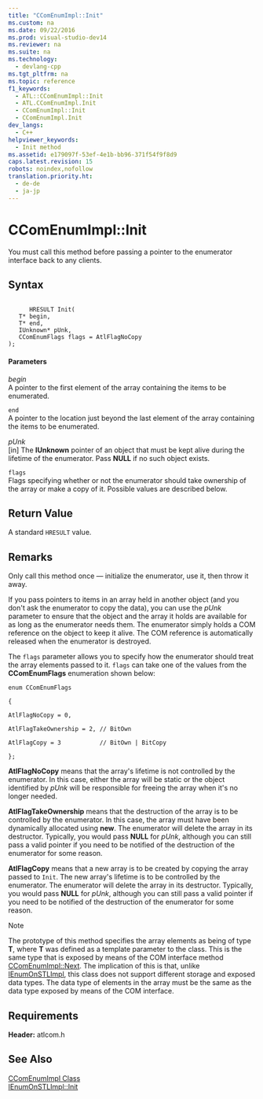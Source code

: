 ```yaml
---
title: "CComEnumImpl::Init"
ms.custom: na
ms.date: 09/22/2016
ms.prod: visual-studio-dev14
ms.reviewer: na
ms.suite: na
ms.technology: 
  - devlang-cpp
ms.tgt_pltfrm: na
ms.topic: reference
f1_keywords: 
  - ATL::CComEnumImpl::Init
  - ATL.CComEnumImpl.Init
  - CComEnumImpl::Init
  - CComEnumImpl.Init
dev_langs: 
  - C++
helpviewer_keywords: 
  - Init method
ms.assetid: e179097f-53ef-4e1b-bb96-371f54f9f8d9
caps.latest.revision: 15
robots: noindex,nofollow
translation.priority.ht: 
  - de-de
  - ja-jp
---
```

# CComEnumImpl::Init
You must call this method before passing a pointer to the enumerator interface back to any clients.  
  
## Syntax  
  
```  
  
      HRESULT Init(  
   T* begin,  
   T* end,  
   IUnknown* pUnk,  
   CComEnumFlags flags = AtlFlagNoCopy   
);  
```  
  
#### Parameters  
 *begin*  
 A pointer to the first element of the array containing the items to be enumerated.  
  
 `end`  
 A pointer to the location just beyond the last element of the array containing the items to be enumerated.  
  
 *pUnk*  
 [in] The **IUnknown** pointer of an object that must be kept alive during the lifetime of the enumerator. Pass **NULL** if no such object exists.  
  
 `flags`  
 Flags specifying whether or not the enumerator should take ownership of the array or make a copy of it. Possible values are described below.  
  
## Return Value  
 A standard `HRESULT` value.  
  
## Remarks  
 Only call this method once — initialize the enumerator, use it, then throw it away.  
  
 If you pass pointers to items in an array held in another object (and you don't ask the enumerator to copy the data), you can use the *pUnk* parameter to ensure that the object and the array it holds are available for as long as the enumerator needs them. The enumerator simply holds a COM reference on the object to keep it alive. The COM reference is automatically released when the enumerator is destroyed.  
  
 The `flags` parameter allows you to specify how the enumerator should treat the array elements passed to it. `flags` can take one of the values from the **CComEnumFlags** enumeration shown below:  
  
 `enum CComEnumFlags`  
  
 `{`  
  
 `AtlFlagNoCopy = 0,`  
  
 `AtlFlagTakeOwnership = 2, // BitOwn`  
  
 `AtlFlagCopy = 3           // BitOwn | BitCopy`  
  
 `};`  
  
 **AtlFlagNoCopy** means that the array's lifetime is not controlled by the enumerator. In this case, either the array will be static or the object identified by *pUnk* will be responsible for freeing the array when it's no longer needed.  
  
 **AtlFlagTakeOwnership** means that the destruction of the array is to be controlled by the enumerator. In this case, the array must have been dynamically allocated using **new**. The enumerator will delete the array in its destructor. Typically, you would pass **NULL** for *pUnk*, although you can still pass a valid pointer if you need to be notified of the destruction of the enumerator for some reason.  
  
 **AtlFlagCopy** means that a new array is to be created by copying the array passed to `Init`. The new array's lifetime is to be controlled by the enumerator. The enumerator will delete the array in its destructor. Typically, you would pass **NULL** for *pUnk*, although you can still pass a valid pointer if you need to be notified of the destruction of the enumerator for some reason.  
  
> [!NOTE]
>  The prototype of this method specifies the array elements as being of type **T**, where **T** was defined as a template parameter to the class. This is the same type that is exposed by means of the COM interface method [CComEnumImpl::Next](../vs140/ccomenumimpl--next.md). The implication of this is that, unlike [IEnumOnSTLImpl](../vs140/ienumonstlimpl-class.md), this class does not support different storage and exposed data types. The data type of elements in the array must be the same as the data type exposed by means of the COM interface.  
  
## Requirements  
 **Header:** atlcom.h  
  
## See Also  
 [CComEnumImpl Class](../vs140/ccomenumimpl-class.md)   
 [IEnumOnSTLImpl::Init](../vs140/ienumonstlimpl--init.md)